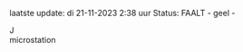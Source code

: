 laatste update: 
di 21-11-2023  2:38   uur 
Status: FAALT - geel - 
<div class="service R">J</div><div class="service Y">microstation</div>